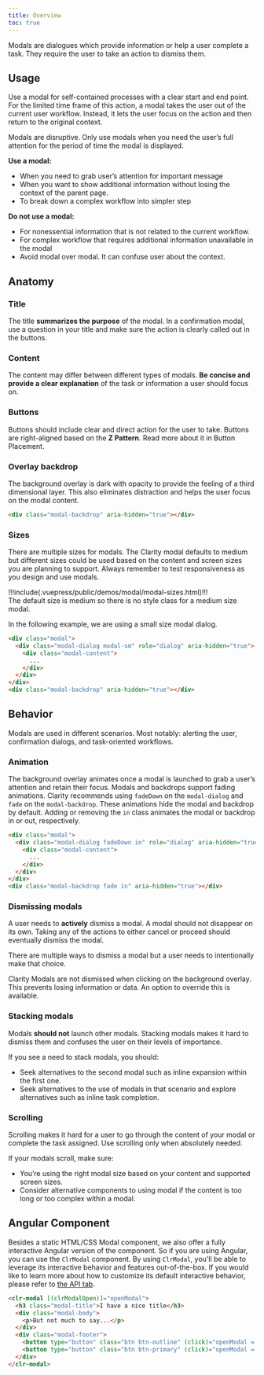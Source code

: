 ```yaml
---
title: Overview
toc: true
---
```


Modals are dialogues which provide information or help a user complete a task. They require the user to take an action to dismiss them.

## Usage

Use a modal for self-contained processes with a clear start and end point. For the limited time frame of this action, a modal takes the user out of the current user workflow. Instead, it lets the user focus on the action and then return to the original context.

<DocVideo src="/images/components/modal/modal-basic.mp4" :width="736"  :autoplay="true" bgColor="#353335"></DocVideo>

<div class="top-margin-wrapper">
  <cds-alert-group status="warning">
    <cds-alert>Modals are disruptive. Only use modals when you need the user’s full attention for the period of time the modal is displayed.</cds-alert>
  </cds-alert-group>
</div>

**Use a modal:**

- When you need to grab user’s attention for important message
- When you want to show additional information without losing the context of the parent page.
- To break down a complex workflow into simpler step

**Do not use a modal:**

- For nonessential information that is not related to the current workflow.
- For complex workflow that requires additional information unavailable in the modal
- Avoid modal over modal. It can confuse user about the context.

## Anatomy

<DocModalWrapper></DocModalWrapper>

### Title

The title **summarizes the purpose** of the modal. In a confirmation modal, use a question in your title and make sure the action is clearly called out in the buttons.

### Content

The content may differ between different types of modals. **Be concise and provide a clear explanation** of the task or information a user should focus on.

### Buttons

Buttons should include clear and direct action for the user to take. Buttons are right-aligned based on the **Z&#160;Pattern**. Read more about it in Button Placement.

### Overlay backdrop

The background overlay is dark with opacity to provide the feeling of a third dimensional layer. This also eliminates distraction and helps the user focus on the modal content.

<!-- <doc-demo>
!!!include(.vuepress/public/demos/modal/modal-backdrop.html)!!!
</doc-demo> -->

<doc-code>

```html
<div class="modal-backdrop" aria-hidden="true"></div>
```

</doc-code>

### Sizes

There are multiple sizes for modals. The Clarity modal defaults to medium but different sizes could be used based on the content and screen sizes you are planning to support. Always remember to test responsiveness as you design and use modals.

<doc-demo>
!!!include(.vuepress/public/demos/modal/modal-sizes.html)!!!
</doc-demo>

<div class="top-margin-wrapper">
  <cds-alert-group status="info">
    <cds-alert>The default size is medium so there is no style class for a medium size modal.</cds-alert>
  </cds-alert-group>
</div>

In the following example, we are using a small size modal dialog.

<DocModalWrapper size="sm"></DocModalWrapper>

<doc-code>

```html
<div class="modal">
  <div class="modal-dialog modal-sm" role="dialog" aria-hidden="true">
    <div class="modal-content">
      ...
    </div>
  </div>
</div>
<div class="modal-backdrop" aria-hidden="true"></div>
```

</doc-code>

## Behavior

Modals are used in different scenarios. Most notably: alerting the user, confirmation dialogs, and task-oriented workflows.

### Animation

The background overlay animates once a modal is launched to grab a user’s attention and retain their focus. Modals and backdrops support fading animations. Clarity recommends using `fadeDown` on the `modal-dialog` and `fade` on the `modal-backdrop`. These animations hide the modal and backdrop by default. Adding or removing the `in` class animates the modal or backdrop in or out, respectively.

<div class="top-margin-wrapper">

<doc-code>

```html
<div class="modal">
  <div class="modal-dialog fadeDown in" role="dialog" aria-hidden="true">
    <div class="modal-content">
      ...
    </div>
  </div>
</div>
<div class="modal-backdrop fade in" aria-hidden="true"></div>
```

</doc-code>

</div>

### Dismissing modals

A user needs to **actively** dismiss a modal. A modal should not disappear on its own. Taking any of the actions to either cancel or proceed should eventually dismiss the modal.

<div class="clr-row">
<div class="clr-col-lg-6 clr-col-md-12">

There are multiple ways to dismiss a modal but a user needs to intentionally make that choice.

Clarity Modals are not dismissed when clicking on the background overlay. This prevents losing information or data. An option to override this is available.

</div>
<div class="clr-col-lg-6 clr-col-md-12">

<ClrImage title="Dismissing modals" src="/images/components/modal/dismissing.png" :align="'left'" :width="420" />

</div>
</div>

### Stacking modals

Modals **should not** launch other modals. Stacking modals makes it hard to dismiss them and confuses the user on their levels of importance.

<div class="clr-row">
<div class="clr-col-lg-6 clr-col-md-12">

If you see a need to stack modals, you should:

- Seek alternatives to the second modal such as inline expansion within the first one.
- Seek alternatives to the use of modals in that scenario and explore alternatives such as inline task completion.

</div>
<div class="clr-col-lg-6 clr-col-md-12">

<ClrImage title="Stacking modals" src="/images/components/modal/stacking.png" :align="'left'" :width="420" />

</div>
</div>

### Scrolling

Scrolling makes it hard for a user to go through the content of your modal or complete the task assigned. Use scrolling only when absolutely needed.

If your modals scroll, make sure:

- You’re using the right modal size based on your content and supported screen sizes.
- Consider alternative components to using modal if the content is too long or too complex within a modal.

## Angular Component

Besides a static HTML/CSS Modal component, we also offer a fully interactive Angular version of the component. So if you are using Angular, you can use the `ClrModal` component. By using `ClrModal`, you'll be able to leverage its interactive behavior and features out-of-the-box. If you would like to learn more about how to customize its default interactive behavior, please refer to [the API tab](./api.html).

<div class="top-margin-wrapper">

<doc-code>

```html
<clr-modal [(clrModalOpen)]="openModal">
  <h3 class="modal-title">I have a nice title</h3>
  <div class="modal-body">
    <p>But not much to say...</p>
  </div>
  <div class="modal-footer">
    <button type="button" class="btn btn-outline" (click)="openModal = false">Cancel</button>
    <button type="button" class="btn btn-primary" (click)="openModal = false">Ok</button>
  </div>
</clr-modal>
```

</doc-code>

</div>

